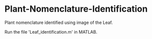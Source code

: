 # Plant-Nomenclature-Identification
Plant nomenclature identified using image of the Leaf.

Run the file 'Leaf_identification.m' in MATLAB.
